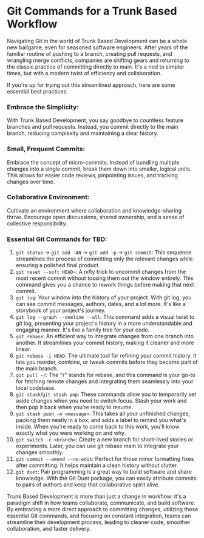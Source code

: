 # Git Commands for a Trunk Based Workflow

Navigating Git in the world of Trunk Based Development can be a whole new ballgame, even for seasoned software
engineers.
After years of the familiar routine of pushing to a branch, creating pull requests, and wrangling merge conflicts,
companies are shifting gears and returning to the classic practice of committing directly to main.
It's a nod to simpler times, but with a modern twist of efficiency and collaboration.

If you're up for trying out this streamlined approach, here are some essential best practices.

### Embrace the Simplicity:

With Trunk Based Development, you say goodbye to countless feature branches and pull requests.
Instead, you commit directly to the main branch, reducing complexity and maintaining a clear history.

### Small, Frequent Commits:

Embrace the concept of micro-commits.
Instead of bundling multiple changes into a single commit, break them down into smaller, logical units.
This allows for easier code reviews, pinpointing issues, and tracking changes over time.

### Collaborative Environment:

Cultivate an environment where collaboration and knowledge-sharing thrive.
Encourage open discussions, shared ownership, and a sense of collective responsibility.

### Essential Git Commands for TBD:

1. `git status` → `git add -AN` → `git add -p` → `git commit`: This sequence streamlines the process of committing only
   the relevant changes while ensuring a polished final product.
1. `git reset --soft HEAD~`: A nifty trick to uncommit changes from the most recent commit without tossing them out the
   window entirely. This command gives you a chance to rework things before making that next commit.
1. `git log`: Your window into the history of your project. With git log, you can see commit messages, authors, dates,
   and a lot more. It's like a storybook of your project's journey.
1. `git log --graph --oneline --all`: This command adds a visual twist to git log, presenting your project's history in
   a more understandable and engaging manner. It's like a family tree for your code.
1. `git rebase`: An efficient way to integrate changes from one branch into another. It streamlines your commit history,
   making it cleaner and more linear.
1. `git rebase -i HEAD`: The ultimate tool for refining your commit history. It lets you reorder, combine, or tweak
   commits before they become part of the main branch.
1. `git pull -r`: The "r" stands for rebase, and this command is your go-to for fetching remote changes and integrating
   them seamlessly into your local codebase.
1. `git stash`/`git stash pop`: These commands allow you to temporarily set aside changes when you need to switch focus.
   Stash your work and then pop it back when you're ready to resume.
1. `git stash push -m <message>`: This takes all your unfinished changes, packing them neatly in a box, and adds a label
   to remind you what's inside. When you're ready to come back to this work, you'll know exactly what you were working
   on and why.
1. `git switch -c <branch>`: Create a new branch for short-lived stories or experiments. Later, you can use git rebase
   main to integrate your changes smoothly.
1. `git commit --amend --no-edit`: Perfect for those minor formatting fixes after committing. It helps maintain a clean
   history without clutter.
1. `git duet`: Pair programming is a great way to build software and share knowledge. With the Git Duet package, you can
   easily
   attribute commits to pairs of authors and keep that collaborative spirit alive.

Trunk Based Development is more than just a change in workflow: it's a paradigm shift in how teams collaborate,
communicate, and build software.
By embracing a more direct approach to committing changes, utilizing these essential Git commands, and focusing on
constant integration, teams can streamline their development process, leading to cleaner code, smoother collaboration,
and faster delivery.
